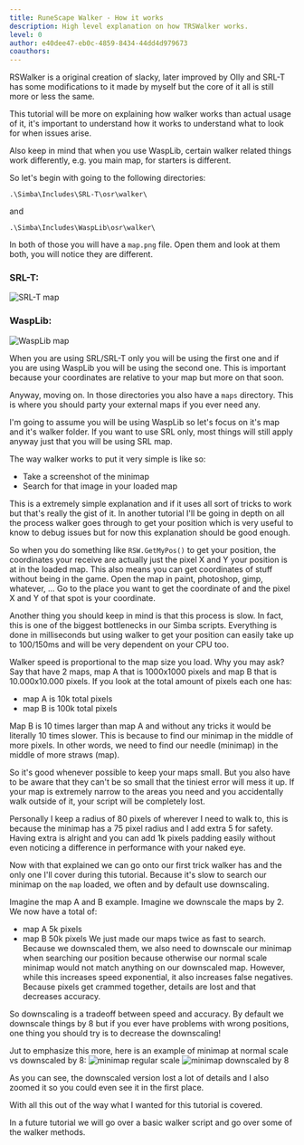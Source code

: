 ```yaml
---
title: RuneScape Walker - How it works
description: High level explanation on how TRSWalker works.
level: 0
author: e40dee47-eb0c-4859-8434-44dd4d979673
coauthors: 
---
```


RSWalker is a original creation of slacky, later improved by Olly and SRL-T has some modifications to it made by myself but the core of it all is still more or less the same.

This tutorial will be more on explaining how walker works than actual usage of it, it's important to understand how it works to understand what to look for when issues arise.

Also keep in mind that when you use WaspLib, certain walker related things work differently, e.g. you main map, for starters is different.

So let's begin with going to the following directories:
```
.\Simba\Includes\SRL-T\osr\walker\
```
and
```
.\Simba\Includes\WaspLib\osr\walker\
```
In both of those you will have a `map.png` file.
Open them and look at them both, you will notice they are different.

### SRL-T:
![SRL-T map](https://raw.githubusercontent.com/Torwent/SRL-T/master/osr/walker/map.png)

### WaspLib:
![WaspLib map](https://raw.githubusercontent.com/Torwent/WaspLib/master/osr/walker/map.png)

When you are using SRL/SRL-T only you will be using the first one and if you are using WaspLib you will be using the second one. This is important because your coordinates are relative to your map but more on that soon.

Anyway, moving on. In those directories you also have a `maps` directory. This is where you should party your external maps if you ever need any.

I'm going to assume you will be using WaspLib so let's focus on it's map and it's walker folder. If you want to use SRL only, most things will still apply anyway just that you will be using SRL map.

The way walker works to put it very simple is like so:
- Take a screenshot of the minimap
- Search for that image in your loaded map

This is a extremely simple explanation and if it uses all sort of tricks to work but that's really the gist of it. In another tutorial I'll be going in depth on all the process walker goes through to get your position which is very useful to know to debug issues but for now this explanation should be good enough.

So when you do something like `RSW.GetMyPos()` to get your position, the coordinates your receive are actually just the pixel X and Y your position is at in the loaded map.
This also means you can get coordinates of stuff without being in the game. Open the map in paint, photoshop, gimp, whatever, ... Go to the place you want to get the coordinate of and the pixel X and Y of that spot is your coordinate.

Another thing you should keep in mind is that this process is slow. In fact, this is one of the biggest bottlenecks in our Simba scripts. Everything is done in milliseconds but using walker to get your position can easily take up to 100/150ms and will be very dependent on your CPU too.

Walker speed is proportional to the map size you load. Why you may ask?
Say that have 2 maps, map A that is 1000x1000 pixels and map B that is 10.000x10.000 pixels.
If you look at the total amount of pixels each one has:
- map A is 10k total pixels
- map B is 100k total pixels

Map B is 10 times larger than map A and without any tricks it would be literally 10 times slower. This is because to find our minimap in the middle of more pixels. In other words, we need to find our needle (minimap) in the middle of more straws (map).

So it's good whenever possible to keep your maps small. But you also have to be aware that they can't be so small that the tiniest error will mess it up.
If your map is extremely narrow to the areas you need and you accidentally walk outside of it, your script will be completely lost.

Personally I keep a radius of 80 pixels of wherever I need to walk to, this is because the minimap has a 75 pixel radius and I add extra 5 for safety. Having extra is alright and you can add 1k pixels padding easily without even noticing a difference in performance with your naked eye.

Now with that explained we can go onto our first trick walker has and the only one I'll cover during this tutorial. Because it's slow to search our minimap on the `map` loaded, we often and by default use downscaling.

Imagine the map A and B example. Imagine we downscale the maps by 2.
We now have a total of:
- map A 5k pixels
- map B 50k pixels
We just made our maps twice as fast to search. Because we downscaled them, we also need to downscale our minimap when searching our position because otherwise our normal scale minimap would not match anything on our downscaled map. However, while this increases speed exponential, it also increases false negatives. Because pixels get crammed together, details are lost and that decreases accuracy.

So downscaling is a tradeoff between speed and accuracy.
By default we downscale things by 8 but if you ever have problems with wrong positions, one thing you should try is to decrease the downscaling!

Jut to emphasize this more, here is an example of minimap at normal scale vs downscaled by 8:
![minimap regular scale](https://enqlpchobniylwpsjcqc.supabase.co/storage/v1/object/public/imgs/posts/bbca2e98-089c-4f9b-9b33-d753a4dbba9d/img0.png)
![minimap downscaled by 8](https://enqlpchobniylwpsjcqc.supabase.co/storage/v1/object/public/imgs/posts/bbca2e98-089c-4f9b-9b33-d753a4dbba9d/img1.png)

As you can see, the downscaled version lost a lot of details and I also zoomed it so you could even see it in the first place.

With all this out of the way what I wanted for this tutorial is covered.

In a future tutorial we will go over a basic walker script and go over some of the walker methods.